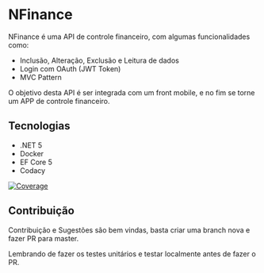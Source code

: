 ﻿# NFinance

NFinance é uma API de controle financeiro, com algumas funcionalidades como:

- Inclusão, Alteração, Exclusão e Leitura de dados
- Login com OAuth (JWT Token)
- MVC Pattern

O objetivo desta API é ser integrada com um front mobile, e no fim se torne um APP de controle financeiro.
## Tecnologias

- .NET 5
- Docker
- EF Core 5
- Codacy

[![Coverage](https://sonarcloud.io/api/project_badges/measure?project=JaoGabriel_NFinance&metric=coverage)](https://sonarcloud.io/dashboard?id=JaoGabriel_NFinance)

## Contribuição 
Contribuição e Sugestões são bem vindas, basta criar uma branch nova e fazer PR para master.

Lembrando de fazer os testes unitários e testar localmente antes de fazer o PR.
